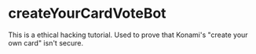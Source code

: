 # createYourCardVoteBot
This is a ethical hacking tutorial. Used to prove that Konami's "create your own card" isn't secure. 
